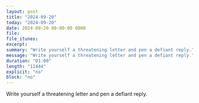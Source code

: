 ```yaml
---
layout: post
title: "2024-09-20"
today: "2024-09-20"
date: 2024-09-20 00:00:00 0000
file:
file_itunes:
excerpt:
summary: "Write yourself a threatening letter and pen a defiant reply."
message: "Write yourself a threatening letter and pen a defiant reply."
duration: "01:00"
length: "11444"
explicit: "no"
block: "no"
---
```

Write yourself a threatening letter and pen a defiant reply.

